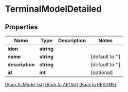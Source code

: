 # TerminalModelDetailed

## Properties
Name | Type | Description | Notes
------------ | ------------- | ------------- | -------------
**iden** | **string** |  | 
**name** | **string** |  | [default to '']
**description** | **string** |  | [default to '']
**id** | **int** |  | [optional] 

[[Back to Model list]](../README.md#documentation-for-models) [[Back to API list]](../README.md#documentation-for-api-endpoints) [[Back to README]](../README.md)


